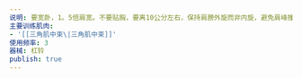 ```yaml
---
说明: 要宽卧，1。5倍肩宽。不要贴胸，要离10公分左右，保持肩膀外旋而非内旋，避免肩峰撞击，提拉到胸口乳头位置即可，重点要找肩膀中束的感觉。
主要训练肌肉:
- '[[三角肌中束\|三角肌中束]]'
使用频率: 3
器械: 杠铃
publish: true
---
```

